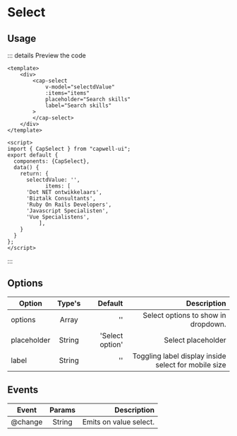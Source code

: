 #  Select

## Usage

<demo-select></demo-select>

::: details Preview the code

```vue
<template>
	<div>
		<cap-select
			v-model="selectdValue"
			:items="items"
			placeholder="Search skills"
			label="Search skills"
		>
		</cap-select>
	</div>
</template>

<script>
import { CapSelect } from "capwell-ui";
export default {
  components: {CapSelect},
  data() {
    return: {
      selectdValue: '',
			items: [
      'Dot NET ontwikkelaars',
      'Biztalk Consultants',
      'Ruby On Rails Developers',
      'Javascript Specialisten',
      'Vue Specialistens',
		  ],
    }
  }
};
</script>
```

:::

## Options

| Option        | Type's        | Default      | Description                 |
| ------------- |:----:| ---------------:| ----------------------------------------------------:|
| options     | Array  | ''              | Select options to show in dropdown.                  |
| placeholder | String | 'Select option' | Select placeholder                                   |
| label       | String | ''              | Toggling label display inside select for mobile size |

## Events
| Event          | Params  | Description                   |
| --------------- |:-------:| ----------------------------:|
| @change         | String  | Emits on value select.       |
